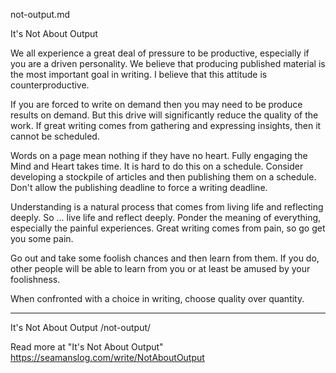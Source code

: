 not-output.md


It's Not About Output

We all experience a great deal of pressure to be productive, especially if you are a driven personality. We believe that producing published material is the most important goal in writing. I believe that this attitude is counterproductive.

If you are forced to write on demand then you may need to be produce results on demand. But this drive will significantly reduce the quality of the work. If great writing comes from gathering and expressing insights, then it cannot be scheduled.

Words on a page mean nothing if they have no heart. Fully engaging the Mind and Heart takes time. It is hard to do this on a schedule. Consider developing a stockpile of articles and then publishing them on a schedule. Don't allow the publishing deadline to force a writing deadline.

Understanding is a natural process that comes from living life and reflecting deeply. So ... live life and reflect deeply. Ponder the meaning of everything, especially the painful experiences. Great writing comes from pain, so go get you some pain.

Go out and take some foolish chances and then learn from them. If you do, other people will be able to learn from you or at least be amused by your foolishness.

When confronted with a choice in writing, choose quality over quantity.


---

It's Not About Output
/not-output/

Read more at "It's Not About Output"
https://seamanslog.com/write/NotAboutOutput

